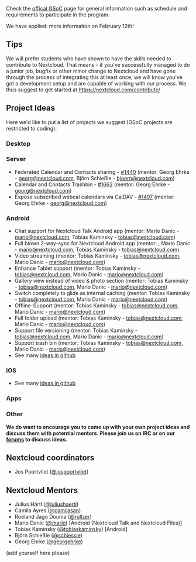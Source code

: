 Check the [offical GSoC](https://summerofcode.withgoogle.com/) page for general information such as schedule and requirements to participate in the program.

We have applied: more information on February 12th!

## Tips
We will prefer students who have shown to have the skills needed to contribute to Nextcloud. That means - if you've successfully managed to do a junior job, bugfix or other minor change to Nextcloud and have gone through the process of integrating this at least once, we will know you've got a development setup and are capable of working with our process. We thus suggest to get started at https://nextcloud.com/contribute/

## Project Ideas
Here we'd like to put a list of projects we suggest (GSoC projects are restricted to coding): 

### Desktop


### Server
* Federated Calendar and Contacts sharing - [#1440](https://github.com/nextcloud/server/issues/1440) (mentor: Georg Ehrke - georg@nextcloud.com, Björn Schießle - bjoern@nextcloud.com)
* Calendar and Contacts Trashbin - [#1662](https://github.com/nextcloud/server/issues/1662) (mentor: Georg Ehrke - georg@nextcloud.com)
* Expose subscribed webcal calendars via CalDAV - [#1497](https://github.com/nextcloud/server/issues/1497) (mentor: Georg Ehrke - georg@nextcloud.com)

### Android
* Chat support for Nextcloud Talk Android app (mentor: Mario Danic - mario@nextcloud.com, Tobias Kaminsky - tobias@nextcloud.com)
* Full blown 2-way-sync for Nextcloud Android app (mentor: , Mario Danic - mario@nextcloud.com, Tobias Kaminsky - tobias@nextcloud.com)
* Video streaming (mentor: Tobias Kaminsky - tobias@nextcloud.com, Mario Danic - mario@nextcloud.com)
* Enhance Tablet support (mentor: Tobias Kaminsky - tobias@nextcloud.com, Mario Danic - mario@nextcloud.com)
* Gallery view instead of video & photo section (mentor: Tobias Kaminsky - tobias@nextcloud.com, Mario Danic - mario@nextcloud.com)
* Switch completely to glide as internal caching (mentor: Tobias Kaminsky - tobias@nextcloud.com, Mario Danic - mario@nextcloud.com)
* Offline-Support (mentor: Tobias Kaminsky - tobias@nextcloud.com, Mario Danic - mario@nextcloud.com)
* Full folder upload (mentor: Tobias Kaminsky - tobias@nextcloud.com, Mario Danic - mario@nextcloud.com)
* Support file versioning (mentor: Tobias Kaminsky - tobias@nextcloud.com, Mario Danic - mario@nextcloud.com)
* Support trash bin (mentor: Tobias Kaminsky - tobias@nextcloud.com, Mario Danic - mario@nextcloud.com)
* See many [ideas in github](https://github.com/nextcloud/android/issues?q=is%3Aopen+is%3Aissue+label%3Aenhancement)


### iOS
* See many [ideas in github](https://github.com/nextcloud/ios/issues?q=is%3Aopen+is%3Aissue+label%3Aenhancement)

### Apps

### Other


**__We do want to encourage you to come up with your own project ideas and discuss them with potential mentors. Please join us on IRC or on our [forums](https://help.nextcloud.com) to discuss ideas.__**

## Nextcloud coordinators

* Jos Poortvliet ([@jospoortvliet](https://github.com/jospoortvliet))

## Nextcloud Mentors
* Julius Härtl ([@juliushaertl](https://github.com/juliushaertl))
* Camila Ayres ([@camilasan](https://github.com/camilasan))
* Roeland Jago Douma ([@rullzer](https://github.com/rullzer))
* Mario Danic ([@mario](https://github.com/mario)) [Android (Nextcloud Talk and Nextcloud Files)]
* Tobias Kaminsky ([@tobiaskaminsky](https://github.com/tobiaskaminsky)) [Android]
* Björn Schießle ([@schiessle](https://github.com/schiessle))
* Georg Ehrke ([@georgehrke](https://github.com/georgehrke))

(add yourself here please)
